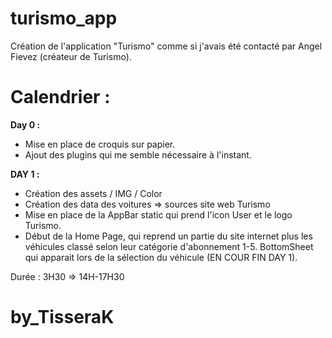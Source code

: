# turismo_app

Création de l'application "Turismo" comme si j'avais été contacté par Angel Fievez (créateur de Turismo).

# Calendrier :
**Day 0 :** 
- Mise en place de croquis sur papier.
- Ajout des plugins qui me semble nécessaire à l'instant.

**DAY 1 :**
- Création des assets / IMG / Color
- Création des data des voitures => sources site web Turismo
- Mise en place de la AppBar static qui prend l'icon User et le logo Turismo.
- Début de la Home Page, qui reprend un partie du site internet plus les véhicules classé selon leur catégorie d'abonnement 1-5. BottomSheet qui apparait lors de la sélection du véhicule (EN COUR FIN DAY 1).

Durée : 3H30 => 14H-17H30

# by_TisseraK
